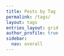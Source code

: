 ```yaml
---
title: Posts by Tag
permalink: /tags/
layout: tags
entries_layout: grid
author_profile: true
sidebar:
  nav: overall
---
```

